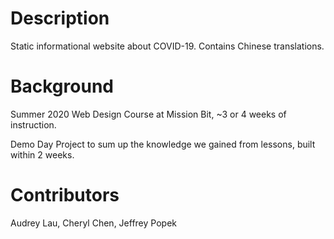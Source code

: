 # Description
Static informational website about COVID-19. Contains Chinese translations.

# Background
Summer 2020 Web Design Course at Mission Bit, ~3 or 4 weeks of instruction. 

Demo Day Project to sum up the knowledge we gained from lessons, built within 2 weeks.

# Contributors
Audrey Lau, Cheryl Chen, Jeffrey Popek
